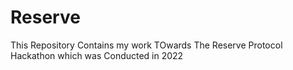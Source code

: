 # Reserve
This Repository Contains my work TOwards The Reserve Protocol Hackathon which was Conducted in 2022

